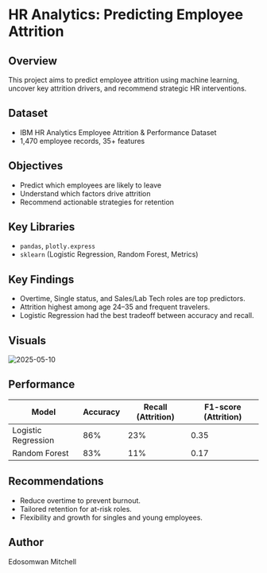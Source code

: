 # HR Analytics: Predicting Employee Attrition

## Overview
This project aims to predict employee attrition using machine learning, uncover key attrition drivers, and recommend strategic HR interventions.

## Dataset
- IBM HR Analytics Employee Attrition & Performance Dataset
- 1,470 employee records, 35+ features

## Objectives
- Predict which employees are likely to leave
- Understand which factors drive attrition
- Recommend actionable strategies for retention

## Key Libraries
- `pandas`, `plotly.express`
- `sklearn` (Logistic Regression, Random Forest, Metrics)

## Key Findings
- Overtime, Single status, and Sales/Lab Tech roles are top predictors.
- Attrition highest among age 24–35 and frequent travelers.
- Logistic Regression had the best tradeoff between accuracy and recall.

 ## Visuals
  ![2025-05-10](https://github.com/user-attachments/assets/5b21de78-f627-4732-beba-ac273a19d928)


## Performance

| Model             | Accuracy | Recall (Attrition) | F1-score (Attrition) |
|------------------|----------|--------------------|----------------------|
| Logistic Regression | 86%      | 23%                | 0.35                 |
| Random Forest       | 83%      | 11%                | 0.17                 |

## Recommendations
- Reduce overtime to prevent burnout.
- Tailored retention for at-risk roles.
- Flexibility and growth for singles and young employees.


## Author
Edosomwan Mitchell 

